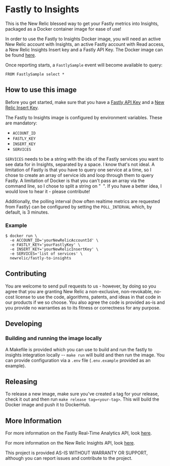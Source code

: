 # Fastly to Insights

This is the New Relic blessed way to get your Fastly metrics into Insights, packaged as a Docker container image for ease of use!

In order to use the Fastly to Insights Docker image, you will need an active New Relic account with Insights, an active Fastly account with Read access, a New Relic Insights Insert key and a Fastly API Key. The Docker image can be found [here](https://cloud.docker.com/swarm/newrelic/repository/docker/newrelic/fastly-to-insights/general).

Once reporting starts, a `FastlySample` event will become available to query:

```nrql
FROM FastlySample select *
```

## How to use this image

Before you get started, make sure that you have a [Fastly API Key](https://docs.fastly.com/guides/account-management-and-security/using-api-tokens) and a [New Relic Insert Key](https://docs.newrelic.com/docs/insights/insights-data-sources/custom-data/insert-custom-events-insights-api#register).

The Fastly to Insights image is configured by environment variables. These are mandatory:

* `ACCOUNT_ID`
* `FASTLY_KEY`
* `INSERT_KEY`
* `SERVICES`

`SERVICES` needs to be a string with the ids of the Fastly services you want to see data for in Insights, separated by a space. I know that's not ideal. A limitation of Fastly is that you have to query one service at a time, so I chose to create an array of service ids and loop through them to query Fastly. A limitation of Docker is that you can't pass an array via the command line, so I chose to split a string on "` `". If you have a better idea, I would love to hear it - please contribute!

Additionally, the polling interval (how often realtime metrics are requested from Fastly) can be configured by setting the `POLL_INTERVAL` which, by default, is 3 minutes.

### Example

```shell
$ docker run \
  -e ACCOUNT_ID='yourNewRelicAccountId' \
  -e FASTLY_KEY='yourFastlyKey' \
  -e INSERT_KEY='yourNewRelicInsertKey' \
  -e SERVICES='list of services' \
  newrelic/fastly-to-insights
```

## Contributing

You are welcome to send pull requests to us - however, by doing so you agree that you are granting New Relic a non-exclusive, non-revokable, no-cost license to use the code, algorithms, patents, and ideas in that code in our products if we so choose. You also agree the code is provided as-is and you provide no warranties as to its fitness or correctness for any purpose.

## Developing

### Building and running the image locally

A Makefile is provided which you can use to build and run the fastly to insights integration locally -- `make run` will build and then run the image. You can provide configuration via a `.env` file (`.env.example` provided as an example).

## Releasing

To release a new image, make sure you've created a tag for your release, check it out and then run `make release tag=<your-tag>`. This will build the Docker image and push it to DockerHub.

## More Information

For more information on the Fastly Real-Time Analytics API, look [here](https://docs.fastly.com/api/analytics).

For more information on the New Relic Insights API, look [here](https://docs.newrelic.com/docs/insights/insights-data-sources/custom-data/insert-custom-events-insights-api). 

This project is provided AS-IS WITHOUT WARRANTY OR SUPPORT, although you can report issues and contribute to the project.

